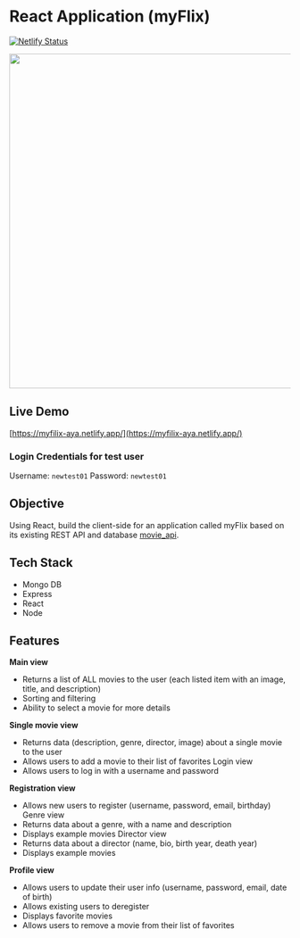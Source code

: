 # React Application (myFlix)
[![Netlify Status](https://api.netlify.com/api/v1/badges/4c79e556-346d-4d6f-a0d5-b5569fe36c9a/deploy-status)](https://app.netlify.com/sites/myfilix-aya/deploys)

<img align=top src="https://res.cloudinary.com/yaponka/image/upload/v1642041807/portfolio/myflix.png" width="600">

## Live Demo
[https://myfilix-aya.netlify.app/](https://myfilix-aya.netlify.app/)

### Login Credentials for test user
Username: `newtest01`
Password: `newtest01`

## Objective
Using React, build the client-side for an application called myFlix based on its existing REST API and database
[movie_api](https://github.com/Aya-Ogihara/movie_api).

## Tech Stack
* Mongo DB
* Express
* React
* Node

## Features
**Main view**
*  Returns a list of ALL movies to the user (each listed item with an image, title, and
description)
* Sorting and filtering
* Ability to select a movie for more details

**Single movie view**
* Returns data (description, genre, director, image) about a single movie to the user
* Allows users to add a movie to their list of favorites
Login view
* Allows users to log in with a username and password

**Registration view**
* Allows new users to register (username, password, email, birthday)
Genre view
* Returns data about a genre, with a name and description
* Displays example movies
Director view
* Returns data about a director (name, bio, birth year, death year)
* Displays example movies

**Profile view**
* Allows users to update their user info (username, password, email, date of birth)
* Allows existing users to deregister
* Displays favorite movies
* Allows users to remove a movie from their list of favorites

